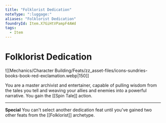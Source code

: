 ```yaml
---
title: "Folklorist Dedication"
noteType: ":luggage:"
aliases: "Folklorist Dedication"
foundryId: Item.X7GiHtVPampF4AWd
tags:
  - Item
---
```


# Folklorist Dedication
![[Mechanics/Character Building/Feats/zz_asset-files/icons-sundries-books-book-red-exclamation.webp|150]]

You are a master archivist and entertainer, capable of pulling wisdom from the tales you tell and weaving your allies and enemies into a powerful narrative. You gain the [[Spin Tale]] action.

* * *

**Special** You can't select another dedication feat until you've gained two other feats from the [[Folklorist]] archetype.
